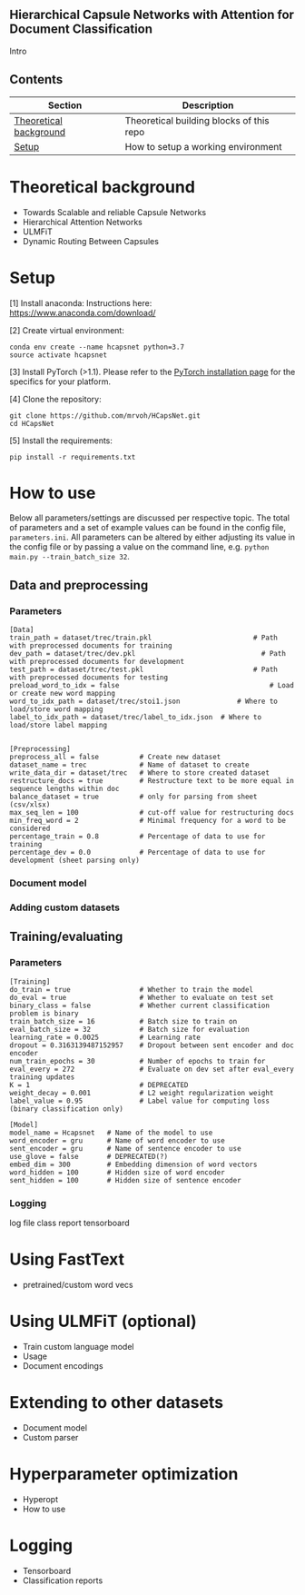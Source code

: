 
##  Hierarchical Capsule Networks with Attention for Document Classification
Intro

## Contents
| Section | Description |
|-|-|
| [Theoretical background](#theoretical-background) | Theoretical building blocks of this repo |
| [Setup](#setup) | How to setup a working environment |

# Theoretical background
- Towards Scalable and reliable Capsule Networks
- Hierarchical Attention Networks
- ULMFiT
- Dynamic Routing Between Capsules

# Setup

[1] Install anaconda:
Instructions here: https://www.anaconda.com/download/

[2] Create virtual environment:
```
conda env create --name hcapsnet python=3.7
source activate hcapsnet
```
[3]
Install PyTorch (>1.1). Please refer to the [PyTorch installation page](https://pytorch.org/get-started/locally/) for the specifics for your platform.

[4] Clone the repository:
```
git clone https://github.com/mrvoh/HCapsNet.git
cd HCapsNet
```
[5] Install the requirements:
```
pip install -r requirements.txt
```

# How to use
Below all parameters/settings are discussed per respective topic. The total of parameters and a set of example values can be found in the config file, ```parameters.ini```. All parameters can be altered by either adjusting its value in the config file or by passing a value on the command line, e.g. ```python main.py --train_batch_size 32```.

## Data and preprocessing
### Parameters
```
[Data]
train_path = dataset/trec/train.pkl 				        # Path with preprocessed documents for training
dev_path = dataset/trec/dev.pkl 					          # Path with preprocessed documents for development
test_path = dataset/trec/test.pkl 					        # Path with preprocessed documents for testing
preload_word_to_idx = false 						            # Load or create new word mapping
word_to_idx_path = dataset/trec/stoi1.json			    # Where to load/store word mapping
label_to_idx_path = dataset/trec/label_to_idx.json  # Where to load/store label mapping


[Preprocessing]
preprocess_all = false 			# Create new dataset
dataset_name = trec 			# Name of dataset to create
write_data_dir = dataset/trec 	# Where to store created dataset
restructure_docs = true 		# Restructure text to be more equal in sequence lengths within doc
balance_dataset = true 			# only for parsing from sheet (csv/xlsx)
max_seq_len = 100 				# cut-off value for restructuring docs
min_freq_word = 2 				# Minimal frequency for a word to be considered
percentage_train = 0.8	 		# Percentage of data to use for training
percentage_dev = 0.0 			# Percentage of data to use for development (sheet parsing only)
```

### Document model

### Adding custom datasets
## Training/evaluating
### Parameters
```
[Training]
do_train = true 				# Whether to train the model
do_eval = true 					# Whether to evaluate on test set
binary_class = false 			# Whether current classification problem is binary
train_batch_size = 16 			# Batch size to train on
eval_batch_size = 32 			# Batch size for evaluation
learning_rate = 0.0025 			# Learning rate
dropout = 0.3163139487152957 	# Dropout between sent encoder and doc encoder
num_train_epochs = 30 			# Number of epochs to train for
eval_every = 272 				# Evaluate on dev set after eval_every training updates
K = 1 							# DEPRECATED
weight_decay = 0.001 			# L2 weight regularization weight
label_value = 0.95 				# Label value for computing loss (binary classification only)

[Model]
model_name = Hcapsnet 	# Name of the model to use
word_encoder = gru 		# Name of word encoder to use
sent_encoder = gru 		# Name of sentence encoder to use
use_glove = false 		# DEPRECATED(?)
embed_dim = 300 		# Embedding dimension of word vectors
word_hidden = 100 		# Hidden size of word encoder
sent_hidden = 100 		# Hidden size of sentence encoder
```
### Logging
log file
class report
tensorboard


# Using FastText
- pretrained/custom word vecs

# Using ULMFiT (optional)
- Train custom language model
- Usage
- Document encodings

# Extending to other datasets
- Document model
- Custom parser

# Hyperparameter optimization
- Hyperopt
- How to use

# Logging
- Tensorboard
- Classification reports


